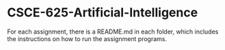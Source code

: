 # CSCE-625-Artificial-Intelligence

For each assignment, there is a README.md in each folder, which includes the instructions on how to run the assignment programs.
